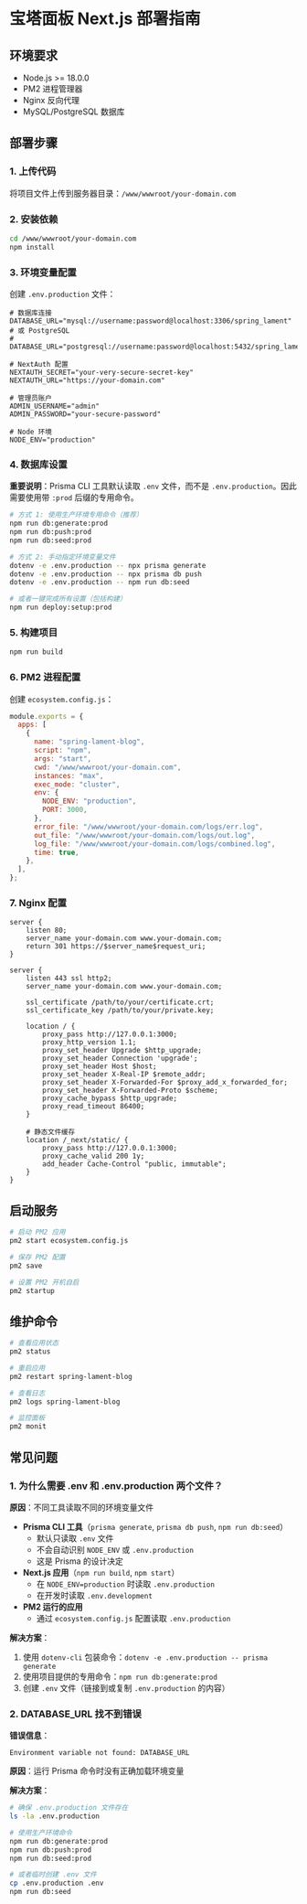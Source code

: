 # 宝塔面板 Next.js 部署指南

## 环境要求

- Node.js >= 18.0.0
- PM2 进程管理器
- Nginx 反向代理
- MySQL/PostgreSQL 数据库

## 部署步骤

### 1. 上传代码

将项目文件上传到服务器目录：`/www/wwwroot/your-domain.com`

### 2. 安装依赖

```bash
cd /www/wwwroot/your-domain.com
npm install
```

### 3. 环境变量配置

创建 `.env.production` 文件：

```
# 数据库连接
DATABASE_URL="mysql://username:password@localhost:3306/spring_lament"
# 或 PostgreSQL
# DATABASE_URL="postgresql://username:password@localhost:5432/spring_lament"

# NextAuth 配置
NEXTAUTH_SECRET="your-very-secure-secret-key"
NEXTAUTH_URL="https://your-domain.com"

# 管理员账户
ADMIN_USERNAME="admin"
ADMIN_PASSWORD="your-secure-password"

# Node 环境
NODE_ENV="production"
```

### 4. 数据库设置

**重要说明**：Prisma CLI 工具默认读取 `.env` 文件，而不是 `.env.production`。因此需要使用带 `:prod` 后缀的专用命令。

```bash
# 方式 1: 使用生产环境专用命令（推荐）
npm run db:generate:prod
npm run db:push:prod
npm run db:seed:prod

# 方式 2: 手动指定环境变量文件
dotenv -e .env.production -- npx prisma generate
dotenv -e .env.production -- npx prisma db push
dotenv -e .env.production -- npm run db:seed

# 或者一键完成所有设置（包括构建）
npm run deploy:setup:prod
```

### 5. 构建项目

```bash
npm run build
```

### 6. PM2 进程配置

创建 `ecosystem.config.js`：

```javascript
module.exports = {
  apps: [
    {
      name: "spring-lament-blog",
      script: "npm",
      args: "start",
      cwd: "/www/wwwroot/your-domain.com",
      instances: "max",
      exec_mode: "cluster",
      env: {
        NODE_ENV: "production",
        PORT: 3000,
      },
      error_file: "/www/wwwroot/your-domain.com/logs/err.log",
      out_file: "/www/wwwroot/your-domain.com/logs/out.log",
      log_file: "/www/wwwroot/your-domain.com/logs/combined.log",
      time: true,
    },
  ],
};
```

### 7. Nginx 配置

```nginx
server {
    listen 80;
    server_name your-domain.com www.your-domain.com;
    return 301 https://$server_name$request_uri;
}

server {
    listen 443 ssl http2;
    server_name your-domain.com www.your-domain.com;

    ssl_certificate /path/to/your/certificate.crt;
    ssl_certificate_key /path/to/your/private.key;

    location / {
        proxy_pass http://127.0.0.1:3000;
        proxy_http_version 1.1;
        proxy_set_header Upgrade $http_upgrade;
        proxy_set_header Connection 'upgrade';
        proxy_set_header Host $host;
        proxy_set_header X-Real-IP $remote_addr;
        proxy_set_header X-Forwarded-For $proxy_add_x_forwarded_for;
        proxy_set_header X-Forwarded-Proto $scheme;
        proxy_cache_bypass $http_upgrade;
        proxy_read_timeout 86400;
    }

    # 静态文件缓存
    location /_next/static/ {
        proxy_pass http://127.0.0.1:3000;
        proxy_cache_valid 200 1y;
        add_header Cache-Control "public, immutable";
    }
}
```

## 启动服务

```bash
# 启动 PM2 应用
pm2 start ecosystem.config.js

# 保存 PM2 配置
pm2 save

# 设置 PM2 开机自启
pm2 startup
```

## 维护命令

```bash
# 查看应用状态
pm2 status

# 重启应用
pm2 restart spring-lament-blog

# 查看日志
pm2 logs spring-lament-blog

# 监控面板
pm2 monit
```

## 常见问题

### 1. 为什么需要 .env 和 .env.production 两个文件？

**原因**：不同工具读取不同的环境变量文件

- **Prisma CLI 工具**（`prisma generate`, `prisma db push`, `npm run db:seed`）
  - 默认只读取 `.env` 文件
  - 不会自动识别 `NODE_ENV` 或 `.env.production`
  - 这是 Prisma 的设计决定
- **Next.js 应用**（`npm run build`, `npm start`）
  - 在 `NODE_ENV=production` 时读取 `.env.production`
  - 在开发时读取 `.env.development`
- **PM2 运行的应用**
  - 通过 `ecosystem.config.js` 配置读取 `.env.production`

**解决方案**：

1. 使用 `dotenv-cli` 包装命令：`dotenv -e .env.production -- prisma generate`
2. 使用项目提供的专用命令：`npm run db:generate:prod`
3. 创建 `.env` 文件（链接到或复制 `.env.production` 的内容）

### 2. DATABASE_URL 找不到错误

**错误信息**：

```
Environment variable not found: DATABASE_URL
```

**原因**：运行 Prisma 命令时没有正确加载环境变量

**解决方案**：

```bash
# 确保 .env.production 文件存在
ls -la .env.production

# 使用生产环境命令
npm run db:generate:prod
npm run db:push:prod
npm run db:seed:prod

# 或者临时创建 .env 文件
cp .env.production .env
npm run db:seed
```
